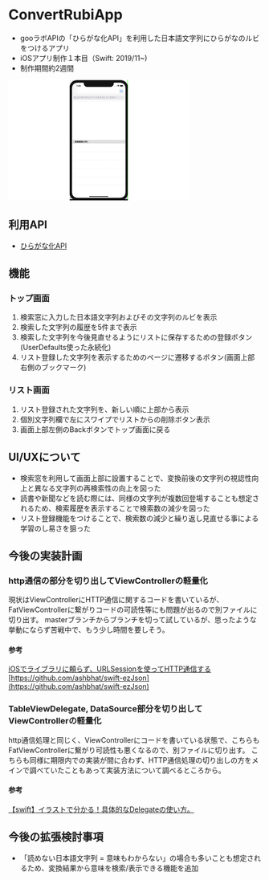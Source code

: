 # ConvertRubiApp
- gooラボAPIの「ひらがな化API」を利用した日本語文字列にひらがなのルビをつけるアプリ
- iOSアプリ制作１本目（Swift: 2019/11~)
- 制作期間約2週間

![demo](https://github.com/Ryuta1346/ConvertRubiApp/blob/image_for_readme/media_for_readme/ConvertRubiAppDemo.gif)


## 利用API
- [ひらがな化API](https://labs.goo.ne.jp/api/jp/hiragana-translation/)

## 機能
### トップ画面
1. 検索窓に入力した日本語文字列およびその文字列のルビを表示
2. 検索した文字列の履歴を5件まで表示
3. 検索した文字列を今後見直せるようにリストに保存するための登録ボタン(UserDefaults使った永続化)
4. リスト登録した文字列を表示するためのページに遷移するボタン(画面上部右側のブックマーク)

### リスト画面
1. リスト登録された文字列を、新しい順に上部から表示
2. 個別文字列欄で左にスワイプでリストからの削除ボタン表示
3. 画面上部左側のBackボタンでトップ画面に戻る

## UI/UXについて
- 検索窓を利用して画面上部に設置することで、変換前後の文字列の視認性向上と異なる文字列の再検索性の向上を図った
- 読書や新聞などを読む際には、同様の文字列が複数回登場することも想定されるため、検索履歴を表示することで検索数の減少を図った
- リスト登録機能をつけることで、検索数の減少と繰り返し見直せる事による学習のし易さを狙った

## 今後の実装計画
### http通信の部分を切り出してViewControllerの軽量化
現状はViewControllerにHTTP通信に関するコードを書いているが、FatViewControllerに繋がりコードの可読性等にも問題が出るので別ファイルに切り出す。
masterブランチからブランチを切って試しているが、思ったような挙動にならず苦戦中で、もう少し時間を要しそう。

#### 参考
[iOSでライブラリに頼らず、URLSessionを使ってHTTP通信する](https://qiita.com/yutailang0119/items/ab400cb7158295a9c171)
[https://github.com/ashbhat/swift-ezJson](https://github.com/ashbhat/swift-ezJson)

### TableViewDelegate, DataSource部分を切り出してViewControllerの軽量化
http通信処理と同じく、ViewControllerにコードを書いている状態で、こちらもFatViewControllerに繋がり可読性も悪くなるので、別ファイルに切り出す。
こちらも同様に期限内での実装が間に合わず、HTTP通信処理の切り出しの方をメインで調べていたこともあって実装方法について調べるところから。

#### 参考
[【swift】イラストで分かる！具体的なDelegateの使い方。](https://qiita.com/narukun/items/326bd50a78cf34371169)

## 今後の拡張検討事項
- 「読めない日本語文字列 = 意味もわからない」の場合も多いことも想定されるため、変換結果から意味を検索/表示できる機能を追加
